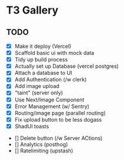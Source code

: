 # T3 Gallery

## TODO

- [x] Make it deploy (Vercel)
- [x] Scaffold basic ui with mock data
- [x] Tidy up build process
- [x] Actually set up Database (vercel postgres)
- [x] Attach a database to UI
- [x] Add Authentication (/w clerk)
- [x] Add image upload
- [x] "taint" (server only)
- [x] Use Next/Image Component
- [x] Error Management (w/ Sentry)
- [x] Routing/image page (parallel routing)
- [X] Fix upload button to be less dogass
- [X] ShadUI toasts
- [] Delete button (/w Server ACtions)
- [] Analytics (posthog)
- [] Ratelimiting (upstash)

